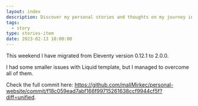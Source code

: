 ```yaml
---
layout: index
description: Discover my personal stories and thoughts on my journey in the web development world. Here is some random thought about my site upgrade.
tags:
  - story
type: stories-item
date: 2023-02-13 10:00:00
---
```


This weekend I have migrated from Eleventy version 0.12.1 to 2.0.0.

I had some smaller issues with Liquid template, but I managed to overcome all of them.

Check the full commit here: https://github.com/maliMirkec/personal-website/commit/f18c059ead7abf166f99715261638ccf9944cf5f?diff=unified.
